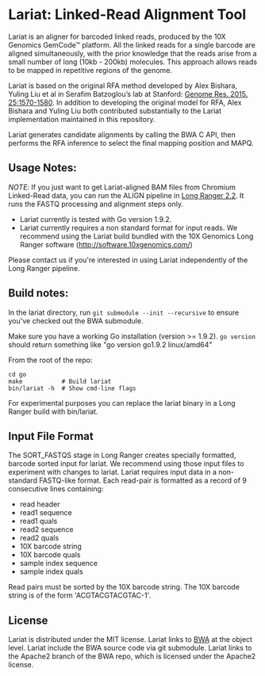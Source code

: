 # Lariat: Linked-Read Alignment Tool

Lariat is an aligner for barcoded linked reads, produced by the 10X Genomics GemCode™ platform. All the linked reads for a single barcode are aligned simultaneously, with the prior knowledge that the reads arise from a small number of long (10kb - 200kb) molecules. This approach allows reads to be mapped in repetitive regions of the genome.

Lariat is based on the original RFA method developed by Alex Bishara, Yuling Liu et al in Serafim Batzoglou’s lab at Stanford: [Genome Res. 2015. 25:1570-1580](http://genome.cshlp.org/content/25/10/1570).  In addition to developing the original model for RFA, Alex Bishara and Yuling Liu both contributed substantially to the Lariat implementation maintained in this repository.

Lariat generates candidate alignments by calling the BWA C API, then performs the RFA inference to select the final mapping position and MAPQ.

## Usage Notes: 

*NOTE*: If you just want to get Lariat-aligned BAM files from Chromium Linked-Read data, you can run the ALIGN pipeline in [Long Ranger 2.2](https://support.10xgenomics.com/genome-exome/software/downloads/latest). It runs the FASTQ processing and alignment steps only.


* Lariat currently is tested with Go version 1.9.2.
* Lariat currently requires a non standard format for input reads. We recommend using the Lariat build bundled with the 10X Genomics Long Ranger software (http://software.10xgenomics.com/)

Please contact us if you're interested in using Lariat independently of the Long Ranger pipeline.

## Build notes:
In the lariat directory, run `git submodule --init --recursive` to ensure you've checked out the BWA submodule.

Make sure you have a working Go installation (version >= 1.9.2). `go version` should return something like "go version go1.9.2 linux/amd64"

From the root of the repo:
```
cd go
make           # Build lariat
bin/lariat -h  # Show cmd-line flags
```

For experimental purposes you can replace the lariat binary in a Long Ranger build with bin/lariat.


## Input File Format

The SORT_FASTQS stage in Long Ranger creates specially formatted, barcode sorted input for lariat.  We recommend using those input files to experiment with changes to lariat.
Lariat requires input data in a non-standard FASTQ-like format. Each read-pair is formatted as a record of 9 consecutive lines containing:
* read header
* read1 sequence
* read1 quals
* read2 sequence
* read2 quals
* 10X barcode string
* 10X barcode quals
* sample index sequence
* sample index quals

Read pairs must be sorted by the 10X barcode string. The 10X barcode string is of the form 'ACGTACGTACGTAC-1'. 

## License
Lariat is distributed under the MIT license. Lariat links to [BWA](https://github.com/lh3/bwa) at the object level. Lariat include the BWA source code via git submodule. Lariat links to the Apache2 branch of the BWA repo, which is licensed under the Apache2 license.
